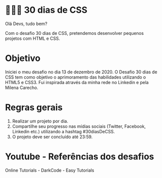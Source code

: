  # 👩🏽‍💻 30 dias de CSS

Olá Devs, tudo bem?

Com o desafio 30 dias de CSS, pretendemos desenvolver pequenos projetos com HTML e CSS.

# Objetivo

Iniciei o meu desafio no dia 13 de dezembro de 2020. O Desafio 30 dias de CSS tem como objetivo o aprimoramento das habilidades utilizando o HTML5 e CSS3. Fui inspirada através da minha rede no Linkedin e pela Milena Carecho.

# Regras gerais

1) Realizar um projeto por dia.
2) Compartilhe seu progresso nas mídias sociais (Twitter, Facebook, Linkedin etc.) utilizando a hashtag #30diasDeCSS.
3) O projeto deve ser concluído até 23:59.

# Youtube - Referências dos desafios

Online Tutorials - DarkCode - Easy Tutorials
